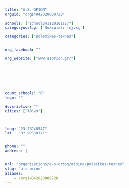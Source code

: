 ```yaml
---
title: "Α.Σ. ΩΡΙΩΝ"
orguid: "org14042020000728"

schools: ["school241120181827"]
categorynoslug: ["Πολεμικές τέχνες"]

categories: ["polemikes-texnes"]


org_facebook: ""

org_website: ["www.asorion.gr/"]







count_schools: "0"
logo: ""

description: ""
cities: ["Αθήνα"]



long: "23.73948547"
lat : "37.92639171"


phone: ""
address: |
    

url: "organisations/a-s-orion/athina/polemikes-texnes"
slug: "a-s-orion"
aliases:
    - /org14042020000728
---
```



